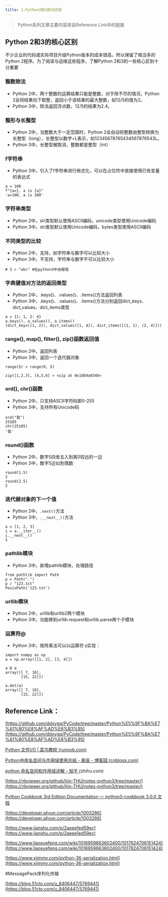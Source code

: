```yaml
---
title: 1.Python2和3部分区别
---
```

> Python系列文章主要内容来自Reference Link中的链接

## Python 2和3的核心区别

不少企业的代码或实际项目升级Python版本的成本很高，所以保留了相当多的Python 2程序。为了阅读与运维这些程序，了解Python 2和3的一些核心区别十分重要

### 整数除法

* Python 2中，两个整数的运算结果只能是整数，对于除不尽的情况，Python 2会将结果向下取整，返回小于该结果的最大整数，如12/5的值为2。
* Python 3中，除法返回浮点数，12/5的结果为2.4。

### 整形与长整型

* Python 2中，当整数大于一定范围时，Python 2会自动将整数由整型转换为长整型（long），长整型以数字+L表示，如12345678765434567876543L。
* Python 3中，长整型被取消，整数都是整型（int）

### f字符串

* Python 3中，引入了f字符串进行格式化，可以在占位符中直接使用已有变量的表达式

```
a = 100
f"{a=}, a is {a}"
'a=100, a is 100'
```

### 字符串类型

* Python 2中，str类型默认使用ASCII编码，unicode类型使用Unicode编码
* Python 3中，str类型默认使用Unicode编码，bytes类型使用ASCII编码

### 不同类型的比较

* Python 2中，支持，如字符串与数字可以比较大小
* Python 3中，不支持，字符串与数字不可以比较大小

```
# 3 > "abc" #在python3中会报错
```

### 字典键值对方法的返回类型

* Python 2中，.keys()、.values()、.items()方法返回列表
* Python 3中，.keys()、.values()、.items()方法分别返回dict_keys、dict_values、dict_items类型

```
a = {1: 1, 2: 4}
a.keys(), a.values(), a.items()
(dict_keys([1, 2]), dict_values([1, 4]), dict_items([(1, 1), (2, 4)]))
```

### range(), map(), filter(), zip()函数返回值

* Python 2中，返回列表
* Python 3中，返回一个迭代器对象

```
range(5) > range(0, 5)
```

```
zip([1,2,3], [4,5,6] > <zip at 0x10b9a0340>
```

### ord(), chr()函数

* Python 2中，只支持ASCII字符码即0-255
* Python 3中，支持所有Unicode码

```
ord("我")
25105
chr(25105)
'我'
```

### round()函数

* Python 2中，数字5四舍五入到离0较远的一边
* Python 3中，数字5近似到偶数

```
round(1.5)
2
round(2.5)
2
```

### 迭代器对象的下一个值

* Python 2中，`.next()`方法
* Python 3中，`.__next__()`方法

```
a = [1, 2, 3]
i = a.__iter__()
i.__next__()
1
```

### pathlib模块

* Python 3中，新增pathlib模块，处理路径

```
from pathlib import Path
p = Path(".")
p / "123.txt"
PosixPath('123.txt')
```

### urllib模块

* Python 2中，urllib和urllib2两个模块
* Python 3中，功能移到urllib.request和urllib.parse两个子模块

### 运算符@

* Python 3中，矩阵乘法可以以运算符 `@`实现：

```
import numpy as np
a = np.array([[1, 2], [3, 4]])

a @ a
array([[ 7, 10],
       [15, 22]])

a.dot(a)
array([[ 7, 10],
       [15, 22]])
```

## Reference Link：

[https://github.com/ddxygq/PyCode/tree/master/Python%E5%9F%BA%E7%A1%80%E8%AF%AD%E6%B3%95](https://github.com/ddxygq/PyCode/tree/master/Python%E5%9F%BA%E7%A1%80%E8%AF%AD%E6%B3%95)

[Python 文件I/O | 菜鸟教程 (](https://www.runoob.com/python/python-files-io.html)[runoob.com](http://runoob.com)[)](https://www.runoob.com/python/python-files-io.html)

[Python中命名空间与作用域使用总结 - 奥辰 - 博客园 (](https://www.cnblogs.com/chenhuabin/p/10123009.html)[cnblogs.com](http://cnblogs.com)[)](https://www.cnblogs.com/chenhuabin/p/10123009.html)

[python 命名空间和作用域详解 - 知乎 (](https://zhuanlan.zhihu.com/p/422558286)zhihu.com)

[https://nbviewer.org/github/lijin-THU/notes-python3/tree/master/](https://nbviewer.org/github/lijin-THU/notes-python3/tree/master/)

[Python Cookbook 3rd Edition Documentation — python3-cookbook 3.0.0 文档](https://python3-cookbook.readthedocs.io/zh_CN/latest/index.html)

[https://developer.aliyun.com/article/1003286](https://developer.aliyun.com/article/1003286)

[https://www.jianshu.com/p/2aeee1ed59ec](https://www.jianshu.com/p/2aeee1ed59ec)

[https://www.liaoxuefeng.com/wiki/1016959663602400/1017624706151424](https://www.liaoxuefeng.com/wiki/1016959663602400/1017624706151424)

[https://www.xjimmy.com/python-36-serialization.html](https://www.xjimmy.com/python-36-serialization.html)

#MessagePack序列化传输

[https://blog.51cto.com/u_8406447/5769441](https://blog.51cto.com/u_8406447/5769441)
